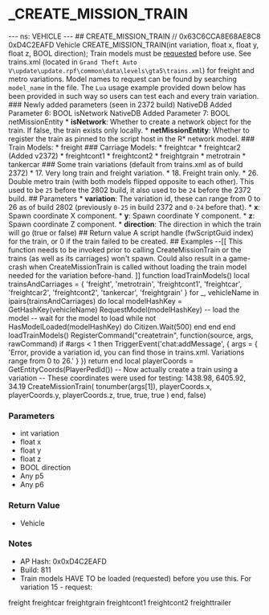 # _CREATE_MISSION_TRAIN

--- ns: VEHICLE --- ## CREATE_MISSION_TRAIN  // 0x63C6CCA8E68AE8C8 0xD4C2EAFD Vehicle CREATE_MISSION_TRAIN(int variation, float x, float y, float z, BOOL direction);  Train models must be [requested](#_0x963D27A58DF860AC) before use. See trains.xml (located in `Grand Theft Auto V\update\update.rpf\common\data\levels\gta5\trains.xml`) for freight and metro variations.  Model names to request can be found by searching `model_name` in the file.  The `Lua` usage example provided down below has been provided in such way so users can test each and every train variation.  ### Newly added parameters (seen in 2372 build)  NativeDB Added Parameter 6: BOOL isNetwork NativeDB Added Parameter 7: BOOL netMissionEntity  * **isNetwork**: Whether to create a network object for the train. If false, the train exists only locally. * **netMissionEntity**: Whether to register the train as pinned to the script host in the R* network model.  ### Train Models: * freight  ### Carriage Models: * freightcar * freightcar2 (Added v2372) * freightcont1 * freightcont2 * freightgrain * metrotrain * tankercar  ### Some train variations (default from trains.xml as of build 2372) * 17. Very long train and freight variation. * 18. Freight train only. * 26. Double metro train (with both models flipped opposite to each other). This used to be `25` before the 2802 build, it also used to be `24` before the 2372 build.  ## Parameters * **variation**: The variation id, these can range from 0 to 26 as of build 2802 (previously `0-25` in build 2372 and `0-24` before that). * **x**: Spawn coordinate X component. * **y**: Spawn coordinate Y component. * **z**: Spawn coordinate Z component. * **direction**: The direction in which the train will go (true or false)  ## Return value A script handle (fwScriptGuid index) for the train, or 0 if the train failed to be created.  ## Examples --[[ This function needs to be invoked prior to calling CreateMissionTrain  or the trains (as well as its carriages) won't spawn. Could also result in a game-crash when CreateMissionTrain is called without loading the train model needed for the variation before-hand. ]] function loadTrainModels() local trainsAndCarriages = { 'freight', 'metrotrain', 'freightcont1', 'freightcar', 'freightcar2', 'freightcont2', 'tankercar', 'freightgrain' }  for _, vehicleName in ipairs(trainsAndCarriages) do local modelHashKey = GetHashKey(vehicleName) RequestModel(modelHashKey) -- load the model -- wait for the model to load while not HasModelLoaded(modelHashKey) do Citizen.Wait(500) end end end  loadTrainModels()  RegisterCommand("createtrain", function(source, args, rawCommand) if #args < 1 then TriggerEvent('chat:addMessage', { args = { 'Error, provide a variation id, you can find those in trains.xml. Variations range from 0 to 26.' } }) return end  local playerCoords = GetEntityCoords(PlayerPedId()) -- Now actually create a train using a variation -- These coordinates were used for testing: 1438.98, 6405.92, 34.19 CreateMissionTrain( tonumber(args[1]), playerCoords.x, playerCoords.y, playerCoords.z, true, true, true ) end, false)

### Parameters
* int variation
* float x
* float y
* float z
* BOOL direction
* Any p5
* Any p6

### Return Value
* Vehicle

### Notes
* AP Hash: 0x0xD4C2EAFD
* Build: 811
* Train models HAVE TO be loaded (requested) before you use this.
For variation 15 - request:

freight
freightcar
freightgrain
freightcont1
freightcont2
freighttrailer



